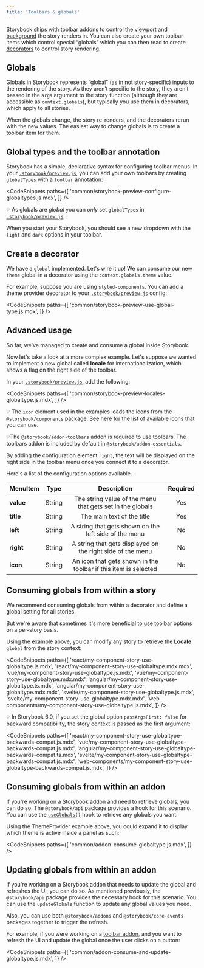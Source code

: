 ```yaml
---
title: 'Toolbars & globals'
---
```


Storybook ships with toolbar addons to control the [viewport](./viewport.md) and [background](./backgrounds.md) the story renders in. You can also create your own toolbar items which control special “globals” which you can then read to create [decorators](../writing-stories/decorators.md) to control story rendering.

## Globals

Globals in Storybook represents “global” (as in not story-specific) inputs to the rendering of the story. As they aren’t specific to the story, they aren’t passed in the `args` argument to the story function (although they are accessible as `context.globals`), but typically you use them in decorators, which apply to all stories.

When the globals change, the story re-renders, and the decorators rerun with the new values. The easiest way to change globals is to create a toolbar item for them.

## Global types and the toolbar annotation

Storybook has a simple, declarative syntax for configuring toolbar menus. In your [`.storybook/preview.js`](../configure/overview.md#configure-story-rendering), you can add your own toolbars by creating `globalTypes` with a `toolbar` annotation:

<!-- prettier-ignore-start -->

<CodeSnippets
  paths={[
    'common/storybook-preview-configure-globaltypes.js.mdx',
  ]}
/>

<!-- prettier-ignore-end -->

<div class="aside">

💡 As globals are _global_ you can _only_ set `globalTypes` in [`.storybook/preview.js`](../configure/overview.md#configure-story-rendering).

</div>

When you start your Storybook, you should see a new dropdown with the `light` and `dark` options in your toolbar.

## Create a decorator

We have a `global` implemented. Let's wire it up! We can consume our new `theme` global in a decorator using the `context.globals.theme` value.

For example, suppose you are using `styled-components`. You can add a theme provider decorator to your [`.storybook/preview.js`](../configure/overview.md#configure-story-rendering) config:

<!-- prettier-ignore-start -->

<CodeSnippets
  paths={[
    'common/storybook-preview-use-global-type.js.mdx',
  ]}
/>

<!-- prettier-ignore-end -->

## Advanced usage

So far, we've managed to create and consume a global inside Storybook.

Now let's take a look at a more complex example. Let's suppose we wanted to implement a new global called **locale** for internationalization, which shows a flag on the right side of the toolbar.

In your [`.storybook/preview.js`](../configure/overview.md#configure-story-rendering), add the following:

<!-- prettier-ignore-start -->

<CodeSnippets
  paths={[
    'common/storybook-preview-locales-globaltype.js.mdx',
  ]}
/>

<!-- prettier-ignore-end -->

<div class="aside">

💡 The <code>icon</code> element used in the examples loads the icons from the <code>@storybook/components</code> package. See [here](../workflows/faq.md#what-icons-are-available-for-my-toolbar-or-my-addon) for the list of available icons that you can use.

</div>

<div class="aside">
💡The <code>@storybook/addon-toolbars</code> addon is required to use toolbars. The toolbars addon is included by default in <code>@storybook/addon-essentials</code>.
</div>

By adding the configuration element `right`, the text will be displayed on the right side in the toolbar menu once you connect it to a decorator.

Here's a list of the configuration options available.

| MenuItem  |  Type  |                           Description                           | Required |
| --------- | :----: | :-------------------------------------------------------------: | :------: |
| **value** | String |    The string value of the menu that gets set in the globals    |   Yes    |
| **title** | String |                   The main text of the title                    |   Yes    |
| **left**  | String |      A string that gets shown on the left side of the menu      |    No    |
| **right** | String |   A string that gets displayed on the right side of the menu    |    No    |
| **icon**  | String | An icon that gets shown in the toolbar if this item is selected |    No    |

## Consuming globals from within a story

We recommend consuming globals from within a decorator and define a global setting for all stories.

But we're aware that sometimes it's more beneficial to use toolbar options on a per-story basis.

Using the example above, you can modify any story to retrieve the **Locale** `global` from the story context:

<!-- prettier-ignore-start -->

<CodeSnippets
  paths={[
    'react/my-component-story-use-globaltype.js.mdx',
    'react/my-component-story-use-globaltype.mdx.mdx',
    'vue/my-component-story-use-globaltype.js.mdx',
    'vue/my-component-story-use-globaltype.mdx.mdx',
    'angular/my-component-story-use-globaltype.ts.mdx',
    'angular/my-component-story-use-globaltype.mdx.mdx',
    'svelte/my-component-story-use-globaltype.js.mdx',
    'svelte/my-component-story-use-globaltype.mdx.mdx',
    'web-components/my-component-story-use-globaltype.js.mdx',
  ]}
/>

<!-- prettier-ignore-end -->

<div class="aside">

💡 In Storybook 6.0, if you set the global option `passArgsFirst: false` for backward compatibility, the story context is passed as the first argument:

<!-- prettier-ignore-start -->

<CodeSnippets
  paths={[
    'react/my-component-story-use-globaltype-backwards-compat.js.mdx',
    'vue/my-component-story-use-globaltype-backwards-compat.js.mdx',
    'angular/my-component-story-use-globaltype-backwards-compat.ts.mdx',
    'svelte/my-component-story-use-globaltype-backwards-compat.js.mdx',
    'web-components/my-component-story-use-globaltype-backwards-compat.js.mdx',
  ]}
/>

<!-- prettier-ignore-end -->

</div>

## Consuming globals from within an addon

If you're working on a Storybook addon and need to retrieve globals, you can do so. The `@storybook/api` package provides a hook for this scenario. You can use the [`useGlobals()`](../addons/addons-api.md#useglobals) hook to retrieve any globals you want.

Using the ThemeProvider example above, you could expand it to display which theme is active inside a panel as such:

<!-- prettier-ignore-start -->

<CodeSnippets
  paths={[
    'common/addon-consume-globaltype.js.mdx',
  ]}
/>

<!-- prettier-ignore-end -->

## Updating globals from within an addon

If you're working on a Storybook addon that needs to update the global and refreshes the UI, you can do so. As mentioned previously, the `@storybook/api` package provides the necessary hook for this scenario. You can use the `updateGlobals` function to update any global values you need.

Also, you can use both `@storybook/addons` and `@storybook/core-events` packages together to trigger the refresh.

For example, if you were working on a [toolbar addon](../addons/addon-types.md#toolbars), and you want to refresh the UI and update the global once the user clicks on a button:

<!-- prettier-ignore-start -->

<CodeSnippets
  paths={[
    'common/addon-consume-and-update-globaltype.js.mdx',
  ]}
/>

<!-- prettier-ignore-end -->
